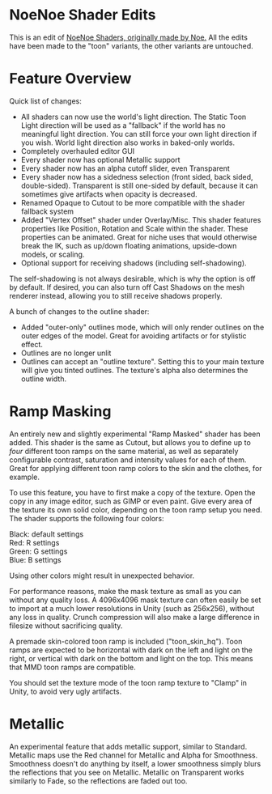 # NoeNoe Shader Edits

This is an edit of [NoeNoe Shaders, originally made by Noe.](https://vrcat.club/threads/updated-29-5-18-noenoe-shaders.157/) All the edits have been made to the "toon" variants, the other variants are untouched.

# Feature Overview

Quick list of changes:

* All shaders can now use the world's light direction. The Static Toon Light direction will be used as a "fallback" if the world has no meaningful light direction. You can still force your own light direction if you wish. World light direction also works in baked-only worlds.
* Completely overhauled editor GUI
* Every shader now has optional Metallic support
* Every shader now has an alpha cutoff slider, even Transparent
* Every shader now has a sidedness selection (front sided, back sided, double-sided). Transparent is still one-sided by default, because it can sometimes give artifacts when opacity is decreased.
* Renamed Opaque to Cutout to be more compatible with the shader fallback system
* Added "Vertex Offset" shader under Overlay/Misc. This shader features properties like Position, Rotation and Scale within the shader. These properties can be animated. Great for niche uses that would otherwise break the IK, such as up/down floating animations, upside-down models, or scaling.
* Optional support for receiving shadows (including self-shadowing).

The self-shadowing is not always desirable, which is why the option is off by default. If desired, you can also turn off Cast Shadows on the mesh renderer instead, allowing you to still receive shadows properly.

A bunch of changes to the outline shader:

* Added "outer-only" outlines mode, which will only render outlines on the outer edges of the model. Great for avoiding artifacts or for stylistic effect.
* Outlines are no longer unlit
* Outlines can accept an "outline texture". Setting this to your main texture will give you tinted outlines. The texture's alpha also determines the outline width.

# Ramp Masking

An entirely new and slightly experimental "Ramp Masked" shader has been added. This shader is the same as Cutout, but allows you to define up to *four* different toon ramps on the same material, as well as separately configurable contrast, saturation and intensity values for each of them. Great for applying different toon ramp colors to the skin and the clothes, for example.

To use this feature, you have to first make a copy of the texture. Open the copy in any image editor, such as GIMP or even paint. Give every area of the texture its own solid
color, depending on the toon ramp setup you need. The shader supports the following four colors:

Black: default settings  
Red: R settings  
Green: G settings  
Blue: B settings  

Using other colors might result in unexpected behavior.

For performance reasons, make the mask texture as small as you can without any quality loss. A 4096x4096 mask texture can often easily be set to import at a much lower resolutions in Unity (such as 256x256),
without any loss in quality. Crunch compression will also make a large difference in filesize without sacrificing quality.

A premade skin-colored toon ramp is included ("toon_skin_hq"). Toon ramps are expected to be horizontal with dark on the left and light on the right, or vertical with dark on the bottom and light on the top. This means that MMD toon ramps are compatible.

You should set the texture mode of the toon ramp texture to "Clamp" in Unity, to avoid very ugly artifacts.

# Metallic

An experimental feature that adds metallic support, similar to Standard. Metallic maps use the Red channel for Metallic and Alpha for Smoothness. Smoothness doesn't do anything by itself, a lower smoothness simply blurs the reflections that you see on Metallic. Metallic on Transparent works similarly to Fade, so the reflections are faded out too.